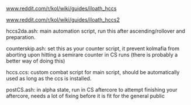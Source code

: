 www.reddit.com/r/kol/wiki/guides/iloath_hccs

www.reddit.com/r/kol/wiki/guides/iloath_hccs2

hccs2da.ash: main automation script, run this after ascending/rollover and preparation.

counterskip.ash: set this as your counter script, it prevent kolmafia from aborting upon hitting a semirare counter in CS runs (there is probably a better way of doing this)

hccs.ccs: custom combat script for main script, should be automatically used as long as the ccs is installed.

postCS.ash: in alpha state, run in CS aftercore to attempt finishing your aftercore, needs a lot of fixing before it is fit for the general public